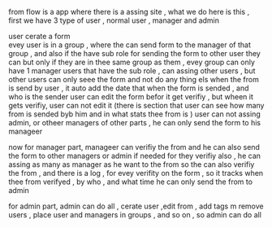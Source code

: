 from flow is a  app where there is a assing site  , what we do here is this , first we have 3  type of user , normal user , manager and admin 

user  cerate a form  
evey user is in a group , where the can send form to the manager of that group , and also if the have sub role for sending the form to other user they can but only if they are  in thee same group as them ,
evey group can only have 1 manager 
users that have the  sub role , can assing other users , but other users can only seee the form and not do any thing els
when the from is send by user , it auto add the date that when the form is sended , and who is the sender
user can edit the form befor it get verifiy , but wheen it gets verifiy, user can not edit it (there is section that user can see how many from is sended byb him and in what stats thee from is )
user can not assing admin, or otheer managers of other parts , he can  only send the form to his manageer 


now for manager part,
manageer can verifiy the from and he can also send the form to other managers or admin if needed for they verifiy also , 
he can assing as many as manager as he want to the from so the can also verifiy the from , and there is a log , for evey verifity on the form , so it tracks when thee from verifyed , by who , and what time 
he can only send the from to admin 

for admin  part, 
admin can do all , cerate user ,edit from , add tags m remove users  , place user and managers in groups , and so on , so admin can do all 



